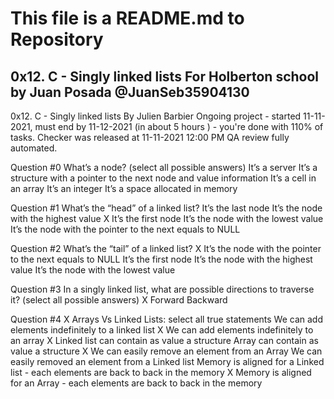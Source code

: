 #	This file is a README.md to Repository
## 0x12. C - Singly linked lists For Holberton school by Juan Posada @JuanSeb35904130

0x12. C - Singly linked lists
 By Julien Barbier
  Ongoing project - started 11-11-2021, must end by 11-12-2021 (in about 5 hours
  ) - you're done with 110% of tasks.
   Checker was released at 11-11-2021 12:00 PM
    QA review fully automated.


Question #0
What’s a node? (select all possible answers)
It’s a server
It’s a structure with a pointer to the next node and value information
It’s a cell in an array
It’s an integer
It’s a space allocated in memory

Question #1
What’s the “head” of a linked list?
It’s the last node
It’s the node with the highest value
X It’s the first node
It’s the node with the lowest value
It’s the node with the pointer to the next equals to NULL

Question #2
What’s the “tail” of a linked list?
X It’s the node with the pointer to the next equals to NULL
It’s the first node
It’s the node with the highest value
It’s the node with the lowest value

Question #3
In a singly linked list, what are possible directions to traverse it? (select all possible answers)
X Forward
Backward

Question #4
X Arrays Vs Linked Lists: select all true statements
We can add elements indefinitely to a linked list
X We can add elements indefinitely to an array
X Linked list can contain as value a structure
Array can contain as value a structure
X We can easily remove an element from an Array
We can easily removed an element from a Linked list
Memory is aligned for a Linked list - each elements are back to back in the memory
X Memory is aligned for an Array - each elements are back to back in the memory
